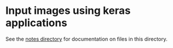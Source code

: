 # Input images using keras applications

See the [notes directory](../notes) for documentation on files in this directory.

